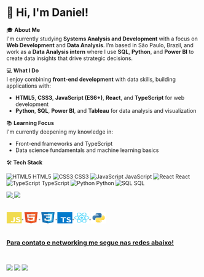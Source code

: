 # 👋 Hi, I'm Daniel!

🎓 **About Me**  
I'm currently studying **Systems Analysis and Development** with a focus on **Web Development** and **Data Analysis**. I’m based in São Paulo, Brazil, and work as a **Data Analysis intern** where I use **SQL**, **Python**, and **Power BI** to create data insights that drive strategic decisions.

💻 **What I Do**  
I enjoy combining **front-end development** with data skills, building applications with:
- **HTML5**, **CSS3**, **JavaScript (ES6+)**, **React**, and **TypeScript** for web development
- **Python**, **SQL**, **Power BI**, and **Tableau** for data analysis and visualization

📚 **Learning Focus**  
I'm currently deepening my knowledge in:
- Front-end frameworks and TypeScript
- Data science fundamentals and machine learning basics


🛠️ **Tech Stack**  
<p align="left">
  <img src="https://cdn-icons-png.flaticon.com/512/732/732212.png" width="20" height="20" alt="HTML5"> HTML5
  <img src="https://cdn-icons-png.flaticon.com/512/732/732190.png" width="20" height="20" alt="CSS3"> CSS3
  <img src="https://cdn-icons-png.flaticon.com/512/919/919828.png" width="20" height="20" alt="JavaScript"> JavaScript
  <img src="https://cdn-icons-png.flaticon.com/512/919/919851.png" width="20" height="20" alt="React"> React
  <img src="https://cdn-icons-png.flaticon.com/512/919/919832.png" width="20" height="20" alt="TypeScript"> TypeScript
  <img src="https://cdn-icons-png.flaticon.com/512/5968/5968350.png" width="20" height="20" alt="Python"> Python
  <img src="https://cdn-icons-png.flaticon.com/512/5815/5815807.png" width="20" height="20" alt="SQL"> SQL
</p>



<div>
<a href="https://github.com/bdancost">
<img loading="lazy" height="180em" src="https://github-readme-stats.vercel.app/api/top-langs/?username=bdancost&layout=compact&langs_count=7&theme=dracula"/>
<img loading="lazy" height="180em" src="https://github-readme-stats.vercel.app/api?username=bdancost&show_icons=true&theme=dracula&include_all_commits=true&count_private=true"/>
</div>

<br>

<div style="display: inline_block"><br>
  <img align="center" alt="Js" height="30" width="40" src="https://raw.githubusercontent.com/devicons/devicon/master/icons/javascript/javascript-plain.svg">
  <img align="center" alt="HTML" height="30" width="40" src="https://raw.githubusercontent.com/devicons/devicon/master/icons/html5/html5-original.svg">
  <img align="center" alt="CSS" height="30" width="40" src="https://raw.githubusercontent.com/devicons/devicon/master/icons/css3/css3-original.svg">
  <img align="center" alt="Typescript" height="30" width="40" src="https://raw.githubusercontent.com/devicons/devicon/master/icons/typescript/typescript-original.svg">
  <img align="center" alt="React" height="30" width="40" src="https://raw.githubusercontent.com/devicons/devicon/master/icons/react/react-original.svg">
  <img align="center" alt="Python" height="30" width="40" src="https://raw.githubusercontent.com/devicons/devicon/master/icons/python/python-original.svg">
</div>
 
 <br>
 
  ### Para contato e networking me segue nas redes abaixo!

  <br>
 
<div> 
  
  <a href="https://discord.com/channels/@me" target="_blank"><img src="https://img.shields.io/badge/Discord-7289DA?style=for-the-badge&logo=discord&logoColor=white" 
  target="_blank"></a>
  <a href = "mailto:pr.danfc88@gmail.com"><img loading="lazy" src="https://img.shields.io/badge/Gmail-D14836?style=for-the-badge&logo=gmail&logoColor=white" target="_blank"></a>
  <a href="https://www.linkedin.com/in/daniel-fernandes1988/" target="_blank"><img loading="lazy" src="https://img.shields.io/badge/-LinkedIn-%230077B5?style=for-the-badge&logo=linkedin&logoColor=white" target="_blank"></a>
 
</div>
